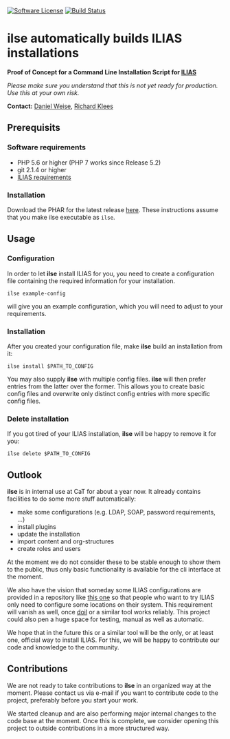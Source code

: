 [![Software License](https://img.shields.io/aur/license/yaourt.svg?style=round-square)](LICENSE.md)
[![Build Status](https://travis-ci.com/conceptsandtraining/ilias-tool-ilse.svg?token=S5A6thmo2LVbsWtZHFUA&branch=master)](https://travis-ci.com/conceptsandtraining/ilias-tool-ilse)

# **ilse** automatically builds ILIAS installations
**Proof of Concept for a Command Line Installation Script for [ILIAS](https://github.com/ILIAS-eLearning/ILIAS)**

*Please make sure you understand that this is not yet ready for production. Use this at your own risk.*

**Contact:** [Daniel Weise](https://github.com/daniwe4), [Richard Klees](https://github.com/klees)

## Prerequisits

### Software requirements
* PHP 5.6 or higher (PHP 7 works since Release 5.2)
* git 2.1.4 or higher
* [ILIAS requirements](https://github.com/ILIAS-eLearning/ILIAS/blob/trunk/docs/configuration/install.md)

### Installation
Download the PHAR for the latest release [here](https://github.com/conceptsandtraining/ilias-tool-ilse/releases).
These instructions assume that you make ilse executable as `ilse`.

## Usage

### Configuration
In order to let **ilse** install ILIAS for you, you need to create a configuration file
containing the required information for your installation.

```
ilse example-config
```

will give you an example configuration, which you will need to adjust to your requirements.

### Installation
After you created your configuration file, make **ilse** build an installation
from it:

```
ilse install $PATH_TO_CONFIG
```

You may also supply **ilse** with multiple config files. **ilse** will then prefer
entries from the latter over the former. This allows you to create basic config
files and overwrite only distinct config entries with more specific config files.

### Delete installation
If you got tired of your ILIAS installation, **ilse** will be happy to remove
it for you:

```
ilse delete $PATH_TO_CONFIG
```

## Outlook
**ilse** is in internal use at CaT for about a year now. It already contains
facilities to do some more stuff automatically:

* make some configurations (e.g. LDAP, SOAP, password requirements, ...)
* install plugins
* update the installation
* import content and org-structures
* create roles and users

At the moment we do not consider these to be stable enough to show them
to the public, thus only basic functionality is available for the cli interface
at the moment.

We also have the vision that someday some ILIAS configurations are provided
in a repository like [this one](github.com/conceptsandtraining/ilias-configs-public)
so that people who want to try ILIAS only need to configure some locations
on their system. This requirement will vanish as well, once [doil](github.com/conceptsandtraining/ilias-tool-doil)
or a similar tool works reliably. This project could also pen a huge space
for testing, manual as well as automatic.

We hope that in the future this or a similar tool will be the only, or at least one, 
official way to install ILIAS. 
For this, we will be happy to contribute our code and knowledge to the community.

## Contributions
We are not ready to take contributions to **ilse** in an organized way at the moment.
Please contact us via e-mail if you want to contribute code to the project, preferably
before you start your work.

We started cleanup and are also performing major internal changes to the code base 
at the moment. Once this is complete, we consider opening this project to outside 
contributions in a more structured way.
